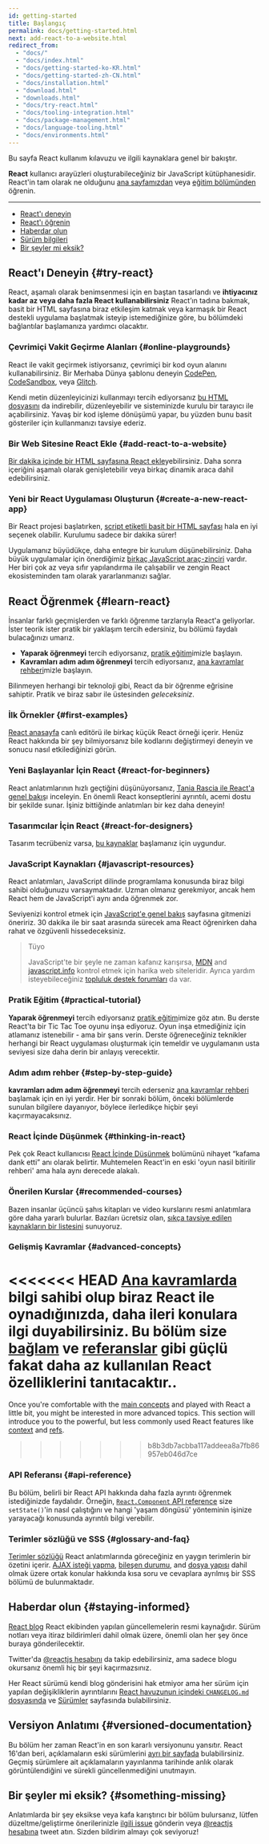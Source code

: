 ```yaml
---
id: getting-started
title: Başlangıç
permalink: docs/getting-started.html
next: add-react-to-a-website.html
redirect_from:
  - "docs/"
  - "docs/index.html"
  - "docs/getting-started-ko-KR.html"
  - "docs/getting-started-zh-CN.html"
  - "docs/installation.html"
  - "download.html"
  - "downloads.html"
  - "docs/try-react.html"
  - "docs/tooling-integration.html"
  - "docs/package-management.html"
  - "docs/language-tooling.html"
  - "docs/environments.html"
---
```


Bu sayfa React kullanım kılavuzu ve ilgili kaynaklara genel bir bakıştır.

**React** kullanıcı arayüzleri oluşturabileceğiniz bir JavaScript kütüphanesidir. React'in tam olarak ne olduğunu [ana sayfamızdan](/) veya [eğitim bölümünden](/tutorial/tutorial.html) öğrenin.

---

- [React'ı deneyin](#try-react)
- [React'ı öğrenin](#learn-react)
- [Haberdar olun](#staying-informed)
- [Sürüm bilgileri](#versioned-documentation)
- [Bir şeyler mi eksik?](#something-missing)

## React'ı Deneyin {#try-react}

React, aşamalı olarak benimsenmesi için en baştan tasarlandı ve  **ihtiyacınız kadar az veya daha fazla React kullanabilirsiniz** React’ın tadına bakmak, basit bir HTML sayfasına biraz etkileşim katmak veya karmaşık bir React destekli uygulama başlatmak isteyip istemediğinize göre, bu bölümdeki bağlantılar başlamanıza yardımcı olacaktır.

### Çevrimiçi Vakit Geçirme Alanları {#online-playgrounds}

React ile vakit geçirmek istiyorsanız, çevrimiçi bir kod oyun alanını kullanabilirsiniz. Bir Merhaba Dünya şablonu deneyin [CodePen](codepen://hello-world), [CodeSandbox](https://codesandbox.io/s/new), veya [Glitch](https://glitch.com/edit/#!/remix/starter-react-template).

Kendi metin düzenleyicinizi kullanmayı tercih ediyorsanız [bu HTML dosyasını](https://raw.githubusercontent.com/reactjs/reactjs.org/master/static/html/single-file-example.html) da indirebilir, düzenleyebilir ve sisteminizde kurulu bir tarayıcı ile açabilirsiniz. Yavaş bir kod işleme dönüşümü yapar, bu yüzden bunu basit gösteriler için kullanmanızı tavsiye ederiz.

### Bir Web Sitesine React Ekle {#add-react-to-a-website}

[Bir dakika içinde bir HTML sayfasına React ekle](/docs/add-react-to-a-website.html)yebilirsiniz. Daha sonra içeriğini aşamalı olarak genişletebilir veya birkaç dinamik araca dahil edebilirsiniz.

### Yeni bir React Uygulaması Oluşturun {#create-a-new-react-app}

Bir React projesi başlatırken, [script etiketli basit bir HTML sayfası](/docs/add-react-to-a-website.html) hala en iyi seçenek olabilir. Kurulumu sadece bir dakika sürer!

Uygulamanız büyüdükçe, daha entegre bir kurulum düşünebilirsiniz. Daha büyük uygulamalar için önerdiğimiz [birkaç JavaScript araç-zinciri](/docs/create-a-new-react-app.html) vardır. Her biri çok az veya sıfır yapılandırma ile çalışabilir ve zengin React ekosisteminden tam olarak yararlanmanızı sağlar.

## React Öğrenmek {#learn-react}

İnsanlar farklı geçmişlerden ve farklı öğrenme tarzlarıyla React'a geliyorlar. İster teorik ister pratik bir yaklaşım tercih edersiniz, bu bölümü faydalı bulacağınızı umarız.

* **Yaparak öğrenmeyi** tercih ediyorsanız, [pratik eğitim](/tutorial/tutorial.html)imizle başlayın.
* **Kavramları adım adım öğrenmeyi** tercih ediyorsanız, [ana kavramlar rehberi](/docs/hello-world.html)mizle başlayın.

Bilinmeyen herhangi bir teknoloji gibi, React da bir öğrenme eğrisine sahiptir. Pratik ve biraz sabır ile üstesinden *geleceksiniz*.

### İlk Örnekler {#first-examples}

[React anasayfa](/) canlı editörü ile birkaç küçük React örneği içerir. Henüz React hakkında bir şey bilmiyorsanız bile kodlarını değiştirmeyi deneyin ve sonucu nasıl etkilediğinizi görün.

### Yeni Başlayanlar İçin React {#react-for-beginners}

React anlatımlarının hızlı geçtiğini düşünüyorsanız, [Tania Rascia ile React'a genel bakış](https://www.taniarascia.com/getting-started-with-react/)ı inceleyin. En önemli React konseptlerini ayrıntılı, acemi ​​dostu bir şekilde sunar. İşiniz bittiğinde anlatımları bir kez daha deneyin!

### Tasarımcılar İçin React {#react-for-designers}

Tasarım tecrübeniz varsa, [bu kaynaklar](https://reactfordesigners.com/) başlamanız için uygundur.

### JavaScript Kaynakları {#javascript-resources}


React anlatımları, JavaScript dilinde programlama konusunda biraz bilgi sahibi olduğunuzu varsaymaktadır. Uzman olmanız gerekmiyor, ancak hem React hem de JavaScript'i aynı anda öğrenmek zor.

Seviyenizi kontrol etmek için [JavaScript'e genel bakış](https://developer.mozilla.org/en-US/docs/Web/JavaScript/A_re-introduction_to_JavaScript) sayfasına gitmenizi öneririz. 30 dakika ile bir saat arasında sürecek ama React öğrenirken daha rahat ve özgüvenli hissedeceksiniz.

>Tüyo
>
>JavaScript'te bir şeyle ne zaman kafanız karışırsa, [MDN](https://developer.mozilla.org/en-US/docs/Web/JavaScript) and [javascript.info](https://javascript.info/) kontrol etmek için harika web siteleridir. Ayrıca yardım isteyebileceğiniz [topluluk destek forumları](/community/support.html) da var.

### Pratik Eğitim {#practical-tutorial}

**Yaparak öğrenmeyi** tercih ediyorsanız [pratik eğitim](/tutorial/tutorial.html)imize göz atın. Bu derste React'ta bir Tic Tac Toe oyunu inşa ediyoruz. Oyun inşa etmediğiniz için atlamanız istenebilir - ama bir şans verin. Derste öğreneceğiniz teknikler herhangi bir React uygulaması oluşturmak için temeldir ve uygulamanın usta seviyesi size daha derin bir anlayış verecektir.

### Adım adım rehber {#step-by-step-guide}

**kavramları adım adım öğrenmeyi** tercih ederseniz [ana kavramlar rehberi](/docs/hello-world.html) başlamak için en iyi yerdir. Her bir sonraki bölüm, önceki bölümlerde sunulan bilgilere dayanıyor, böylece ilerledikçe hiçbir şeyi kaçırmayacaksınız.

### React İçinde Düşünmek {#thinking-in-react}

Pek çok React kullanıcısı [React İçinde Düşünmek](/docs/thinking-in-react.html) bolümünü nihayet “kafama dank etti” anı olarak belirtir. Muhtemelen React'in en eski 'oyun nasil bitirilir rehberi' ama hala aynı derecede alakalı.

### Önerilen Kurslar {#recommended-courses}

Bazen insanlar üçüncü şahıs kitapları ve video kurslarını resmi anlatımlara göre daha yararlı bulurlar. Bazıları ücretsiz olan, [sıkça tavsiye edilen kaynakların bir listesini](/community/courses.html) sunuyoruz.

### Gelişmiş Kavramlar {#advanced-concepts}

<<<<<<< HEAD
[Ana kavramlarda](#main-concepts) bilgi sahibi olup biraz React ile oynadığınızda, daha ileri konulara ilgi duyabilirsiniz. Bu bölüm size [bağlam](/docs/context.html) ve [referanslar](/docs/refs-and-the-dom.html) gibi güçlü fakat daha az kullanılan React özelliklerini tanıtacaktır..
=======
Once you're comfortable with the [main concepts](/docs/hello-world.html) and played with React a little bit, you might be interested in more advanced topics. This section will introduce you to the powerful, but less commonly used React features like [context](/docs/context.html) and [refs](/docs/refs-and-the-dom.html).
>>>>>>> b8b3db7acbba117addeea8a7fb86957eb046d7ce

### API Referansı {#api-reference}

Bu bölüm, belirli bir React API hakkında daha fazla ayrıntı öğrenmek istediğinizde faydalıdır. Örneğin, [`React.Component` API reference](/docs/react-component.html) size `setState()`'in nasıl çalıştığını ve hangi 'yaşam döngüsü' yönteminin işinize yarayacağı konusunda ayrıntılı bilgi verebilir.

### Terimler sözlüğü ve SSS {#glossary-and-faq}

[Terimler sözlüğü](/docs/glossary.html) React anlatımlarında göreceğiniz en yaygın terimlerin bir özetini içerir. [AJAX isteği yapma](/docs/faq-ajax.html), [bileşen durumu](/docs/faq-state.html), and [dosya yapısı](/docs/faq-structure.html) dahil olmak üzere ortak konular hakkında kısa soru ve cevaplara ayrılmış bir SSS bölümü de bulunmaktadır.

## Haberdar olun {#staying-informed}

[React blog](/blog/) React ekibinden yapılan güncellemelerin resmi kaynağıdır. Sürüm notları veya itiraz bildirimleri dahil olmak üzere, önemli olan her şey önce buraya gönderilecektir.

Twitter'da [@reactjs hesabını](https://twitter.com/reactjs) da takip edebilirsiniz, ama sadece blogu okursanız önemli hiç bir şeyi kaçırmazsınız.

Her React sürümü kendi blog gönderisini hak etmiyor ama her sürüm için yapılan değişikliklerin ayrıntılarını [React havuzunun içindeki `CHANGELOG.md` dosyasında](https://github.com/facebook/react/blob/master/CHANGELOG.md) ve [Sürümler](https://github.com/facebook/react/releases) sayfasında bulabilirsiniz.

## Versiyon Anlatımı {#versioned-documentation}

Bu bölüm her zaman React'in en son kararlı versiyonunu yansıtır. React 16'dan beri, açıklamaların eski sürümlerini [ayrı bir sayfada](/versions) bulabilirsiniz. Geçmiş sürümlere ait açıklamaların yayınlanma tarihinde anlık olarak görüntülendiğini ve sürekli güncellenmediğini unutmayın.

## Bir şeyler mi eksik? {#something-missing}

Anlatımlarda bir şey eksikse veya kafa karıştırıcı bir bölüm bulursanız, lütfen düzeltme/geliştirme önerilerinizle [ilgili issue](https://github.com/reactjs/reactjs.org/issues/new) gönderin veya [@reactjs hesabına](https://twitter.com/reactjs) tweet atın. Sizden bildirim almayı çok seviyoruz!

